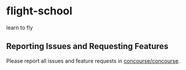 # flight-school
learn to fly
## Reporting Issues and Requesting Features

Please report all issues and feature requests in [concourse/concourse](https://github.com/concourse/concourse/issues).
